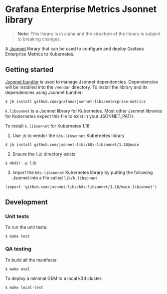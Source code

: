 # Grafana Enterprise Metrics Jsonnet library

> **Note:** This library is in alpha and the structure of the library is subject to breaking changes.

A [Jsonnet](https://jsonnet.org/) library that can be used to configure and deploy Grafana Enterprise Metrics to Kubernetes.

## Getting started

[Jsonnet bundler](https://github.com/jsonnet-bundler/jsonnet-bundler) is used to manage Jsonnet dependencies.
Dependencies will be installed into the `/vendor` directory.
To install the library and its dependencies using Jsonnet bundler:

```console
$ jb install github.com/grafana/jsonnet-libs/enterprise-metrics
```

`k.libsonnet` is a Jsonnet library for Kubernetes. Most other Jsonnet libraries for Kubernetes expect this file to exist in your JSONNET_PATH.

To install `k.libsonnet` for Kubernetes 1.18:

1. Use `jb` to vendor the `k8s-libsonnet` Kubernetes library
```console
$ jb install github.com/jsonnet-libs/k8s-libsonnet/1.18@main
```

2. Ensure the `lib` directory exists
```console
$ mkdir -p lib
```

3. Import the `k8s-libsonnet` Kubernetes library by putting the following Jsonnet into a file called `lib/k.libsonnet`
```jsonnet
(import 'github.com/jsonnet-libs/k8s-libsonnet/1.18/main.libsonnet')
```

## Development

### Unit tests

To run the unit tests:

```console
$ make test
```

### QA testing

To build all the manifests:

```console
$ make eval
```

To deploy a minimal GEM to a local k3d cluster:

```console
$ make local-test
```
